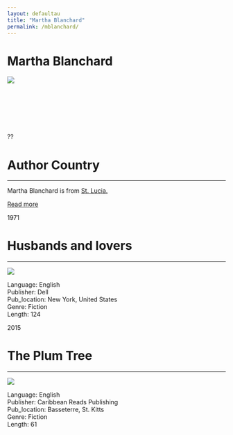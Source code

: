 ```yaml
---
layout: defaultau
title: "Martha Blanchard"
permalink: /mblanchard/
---
```

<!-- partial:index.partial.html -->
<div class="content">
    <h1>Martha Blanchard</h1>
    <div class="quote">
        <div><img src="https://thevoiceslu.com/wp-content/uploads/2015/11/BLANCHARD-mid.jpg" class="logo"></div>
    </div>
    <div class="timeline">
        <div style="padding-bottom:100px;"></div>
        <div class="block">
            <div class="date right"><p class="right"> ?? </p></div>
            <div class="dot"></div>
            <div class="left first">
            <div class="author_country">
                <h1>Author Country</h1><hr>
        <div class="aclocation">    <p> Martha Blanchard is from <a href="{{ site.baseurl }}/16">St. Lucia.</a></p></div>
              <div class="acreadmore">  <a href="#" target="_blank">Read more</a></div>
            </div>
            </div>
        </div>
        <div class="block">
            <div class="date left"><p class="left">1971</p></div>
            <div class="dot"></div>
            <div class="right">
                <h1>Husbands and lovers</h1><hr>
                <p><img src="https://images-na.ssl-images-amazon.com/images/I/51BBD8NhWNS._SX308_BO1,204,203,200_.jpg"></p>
                <p>
                Language: English <br/>
                Publisher: Dell  <br/>
                Pub_location: New York, United States <br/>
                Genre: Fiction <br/>
                Length: 124 <br/>
                </p>
            </div>
        </div>
        <div class="block">
            <div class="date right"><p class="right">2015</p></div>
            <div class="dot"></div>
            <div class="left">
                <h1>The Plum Tree</h1><hr>
                <p><img src="https://images-na.ssl-images-amazon.com/images/I/517gFumDJgL._SX326_BO1,204,203,200_.jpg"></p>
                <p>
                Language: English <br/>
                Publisher: Caribbean Reads Publishing <br/>
                Pub_location: Basseterre, St. Kitts <br/>
                Genre: Fiction <br/>
                Length: 61 <br/>
                </p>
            </div>
        </div>
        </div>
  <!-- partial -->
<script src='https://cdnjs.cloudflare.com/ajax/libs/jquery/3.1.1/jquery.min.js'></script><script  src="{{ site.baseurl }}/assets/js/authorscript.js"></script>